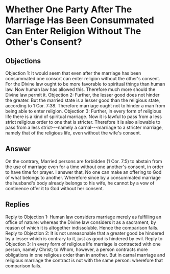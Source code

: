 # Whether One Party After The Marriage Has Been Consummated Can Enter Religion Without The Other's Consent?
## Objections
Objection 1: It would seem that even after the marriage has been consummated one consort can enter religion without the other's consent. For the Divine law ought to be more favorable to spiritual things than human law. Now human law has allowed this. Therefore much more should the Divine law permit it.
Objection 2: Further, the lesser good does not hinder the greater. But the married state is a lesser good than the religious state, according to 1 Cor. 7:38. Therefore marriage ought not to hinder a man from being able to enter religion.
Objection 3: Further, in every form of religious life there is a kind of spiritual marriage. Now it is lawful to pass from a less strict religious order to one that is stricter. Therefore it is also allowable to pass from a less strict---namely a carnal---marriage to a stricter marriage, namely that of the religious life, even without the wife's consent.
## Answer
On the contrary, Married persons are forbidden (1 Cor. 7:5) to abstain from the use of marriage even for a time without one another's consent, in order to have time for prayer.
I answer that, No one can make an offering to God of what belongs to another. Wherefore since by a consummated marriage the husband's body already belongs to his wife, he cannot by a vow of continence offer it to God without her consent.
## Replies
Reply to Objection 1: Human law considers marriage merely as fulfilling an office of nature: whereas the Divine law considers it as a sacrament, by reason of which it is altogether indissoluble. Hence the comparison fails.
Reply to Objection 2: It is not unreasonable that a greater good be hindered by a lesser which is contrary to it, just as good is hindered by evil.
Reply to Objection 3: In every form of religious life marriage is contracted with one person, namely Christ; to Whom, however, a person contracts more obligations in one religious order than in another. But in carnal marriage and religious marriage the contract is not with the same person: wherefore that comparison fails.
